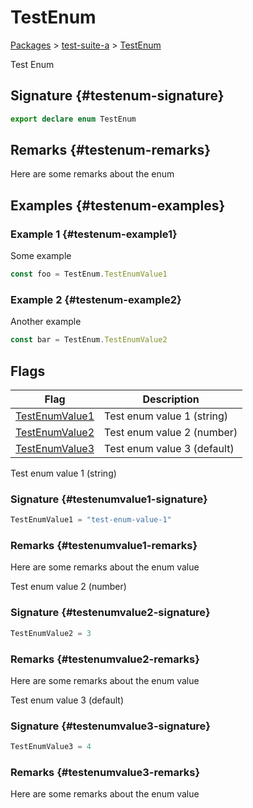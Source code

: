 # TestEnum

[Packages](/) > [test-suite-a](/test-suite-a/) > [TestEnum](/test-suite-a/testenum-enum/)

Test Enum

## Signature {#testenum-signature}

```typescript
export declare enum TestEnum
```

## Remarks {#testenum-remarks}

Here are some remarks about the enum

## Examples {#testenum-examples}

### Example 1 {#testenum-example1}

Some example

```typescript
const foo = TestEnum.TestEnumValue1
```

### Example 2 {#testenum-example2}

Another example

```ts
const bar = TestEnum.TestEnumValue2
```

## Flags

| Flag | Description |
| --- | --- |
| [TestEnumValue1](/test-suite-a/testenum-enum/testenumvalue1-enummember) | Test enum value 1 (string) |
| [TestEnumValue2](/test-suite-a/testenum-enum/testenumvalue2-enummember) | Test enum value 2 (number) |
| [TestEnumValue3](/test-suite-a/testenum-enum/testenumvalue3-enummember) | Test enum value 3 (default) |

Test enum value 1 (string)

### Signature {#testenumvalue1-signature}

```typescript
TestEnumValue1 = "test-enum-value-1"
```

### Remarks {#testenumvalue1-remarks}

Here are some remarks about the enum value

Test enum value 2 (number)

### Signature {#testenumvalue2-signature}

```typescript
TestEnumValue2 = 3
```

### Remarks {#testenumvalue2-remarks}

Here are some remarks about the enum value

Test enum value 3 (default)

### Signature {#testenumvalue3-signature}

```typescript
TestEnumValue3 = 4
```

### Remarks {#testenumvalue3-remarks}

Here are some remarks about the enum value
